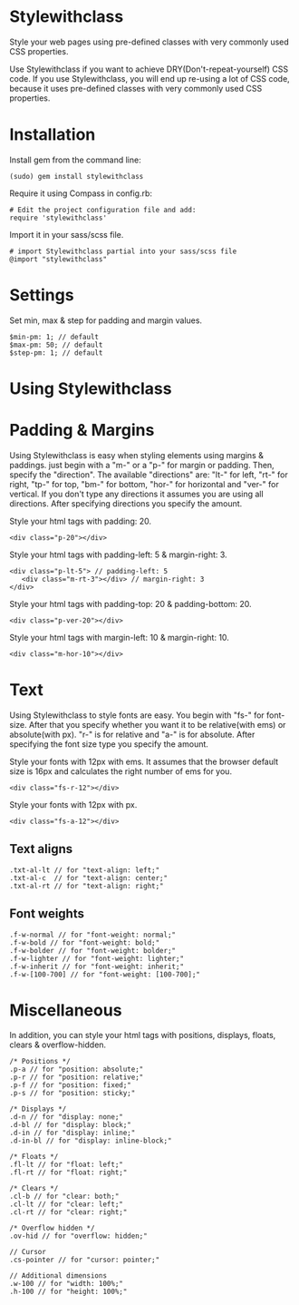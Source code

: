 Stylewithclass
=========================

Style your web pages using pre-defined classes with very commonly used CSS properties.

Use Stylewithclass if you want to achieve DRY(Don't-repeat-yourself) CSS code. If you use Stylewithclass, you will end up re-using a lot of CSS code, because it uses pre-defined classes with very commonly used CSS properties.

Installation
============

Install gem from the command line:

    (sudo) gem install stylewithclass

Require it using Compass in config.rb:

    # Edit the project configuration file and add:
    require 'stylewithclass'

Import it in your sass/scss file.

    # import Stylewithclass partial into your sass/scss file
    @import "stylewithclass"

Settings
=========================

Set min, max & step for padding and margin values.

    $min-pm: 1; // default
    $max-pm: 50; // default
    $step-pm: 1; // default

Using Stylewithclass
=========================

Padding & Margins
=========================

Using Stylewithclass is easy when styling elements using margins & paddings. just begin with a "m-" or a "p-" for margin or padding. Then, specify the "direction". The available "directions" are: "lt-" for left, "rt-" for right, "tp-" for top, "bm-" for bottom, "hor-" for horizontal and "ver-" for vertical. If you don't type any directions it assumes you are using all directions. After specifying directions you specify the amount.

Style your html tags with padding: 20.

    <div class="p-20"></div>

Style your html tags with padding-left: 5 & margin-right: 3.

    <div class="p-lt-5"> // padding-left: 5
       <div class="m-rt-3"></div> // margin-right: 3
    </div>

Style your html tags with padding-top: 20 & padding-bottom: 20.

    <div class="p-ver-20"></div>

Style your html tags with margin-left: 10 & margin-right: 10.

    <div class="m-hor-10"></div>

Text
=========================

Using Stylewithclass to style fonts are easy. You begin with "fs-" for font-size. After that you specify whether you want it to be relative(with ems) or absolute(with px). "r-" is for relative and "a-" is for absolute. After specifying the font size type you specify the amount.

Style your fonts with 12px with ems. It assumes that the browser default size is 16px and calculates the right number of ems for you.

    <div class="fs-r-12"></div>

Style your fonts with 12px with px.

    <div class="fs-a-12"></div>

## Text aligns

    .txt-al-lt // for "text-align: left;"
    .txt-al-c  // for "text-align: center;"
    .txt-al-rt // for "text-align: right;"

## Font weights

    .f-w-normal // for "font-weight: normal;"
    .f-w-bold // for "font-weight: bold;"
    .f-w-bolder // for "font-weight: bolder;"
    .f-w-lighter // for "font-weight: lighter;"
    .f-w-inherit // for "font-weight: inherit;"
    .f-w-[100-700] // for "font-weight: [100-700];"

Miscellaneous
=========================

In addition, you can style your html tags with positions, displays, floats, clears & overflow-hidden.


    /* Positions */
    .p-a // for "position: absolute;"
    .p-r // for "position: relative;"
    .p-f // for "position: fixed;"
    .p-s // for "position: sticky;"

    /* Displays */
    .d-n // for "display: none;"
    .d-bl // for "display: block;"
    .d-in // for "display: inline;"
    .d-in-bl // for "display: inline-block;"

    /* Floats */
    .fl-lt // for "float: left;"
    .fl-rt // for "float: right;"

    /* Clears */
    .cl-b // for "clear: both;"
    .cl-lt // for "clear: left;"
    .cl-rt // for "clear: right;"

    /* Overflow hidden */
    .ov-hid // for "overflow: hidden;"

    // Cursor
    .cs-pointer // for "cursor: pointer;"

    // Additional dimensions
    .w-100 // for "width: 100%;"
    .h-100 // for "height: 100%;"


